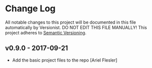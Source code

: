# Change Log

All notable changes to this project will be documented in this file
automatically by Versionist. DO NOT EDIT THIS FILE MANUALLY!
This project adheres to [Semantic Versioning](http://semver.org/).

## v0.9.0 - 2017-09-21

* Add the basic project files to the repo [Ariel Flesler]
